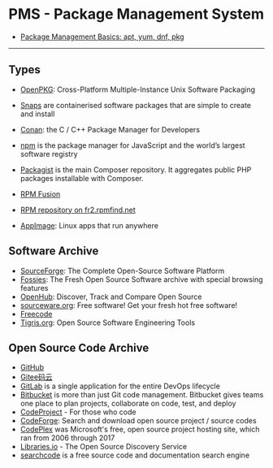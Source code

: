# PMS - Package Management System

* [Package Management Basics: apt, yum, dnf, pkg](https://www.digitalocean.com/community/tutorials/package-management-basics-apt-yum-dnf-pkg)

-----

## Types

* [OpenPKG](http://www.openpkg.org/): Cross-Platform Multiple-Instance Unix Software Packaging

* [Snaps](https://snapcraft.io/) are containerised software packages that are simple to create and install
* [Conan](https://conan.io/): the C / C++ Package Manager for Developers
* [npm](https://www.npmjs.com/) is the package manager for JavaScript and the world’s largest software registry
* [Packagist](https://packagist.org/) is the main Composer repository. It aggregates public PHP packages installable with Composer.
* [RPM Fusion](https://rpmfusion.org/)
* [RPM repository on fr2.rpmfind.net](http://rpmfind.net/linux/RPM/)
* [AppImage](https://appimage.org/): Linux apps that run anywhere


## Software Archive

* [SourceForge](https://sourceforge.net/): The Complete Open-Source Software Platform
* [Fossies](https://fossies.org/): The Fresh Open Source Software archive with special browsing features
* [OpenHub](https://www.openhub.net/): Discover, Track and Compare Open Source
* [sourceware.org](https://www.sourceware.org/): Free software!  Get your fresh hot free software!
* [Freecode](http://freshmeat.sourceforge.net/)
* [Tigris.org](http://www.tigris.org/): Open Source Software Engineering Tools


## Open Source Code Archive

* [GitHub](https://github.com/)
* [Gitee码云](https://gitee.com/)
* [GitLab](https://gitlab.com/) is a single application for the entire DevOps lifecycle
* [Bitbucket](https://bitbucket.org/) is more than just Git code management. Bitbucket gives teams one place to plan projects, collaborate on code, test, and deploy
* [CodeProject](https://www.codeproject.com/) - For those who code
* [CodeForge](http://www.codeforge.com/): Search and download open source project / source codes
* [CodePlex](https://archive.codeplex.com/) was Microsoft's free, open source project hosting site, which ran from 2006 through 2017
* [Libraries.io](https://libraries.io/) - The Open Source Discovery Service
* [searchcode](https://searchcode.com/) is a free source code and documentation search engine
